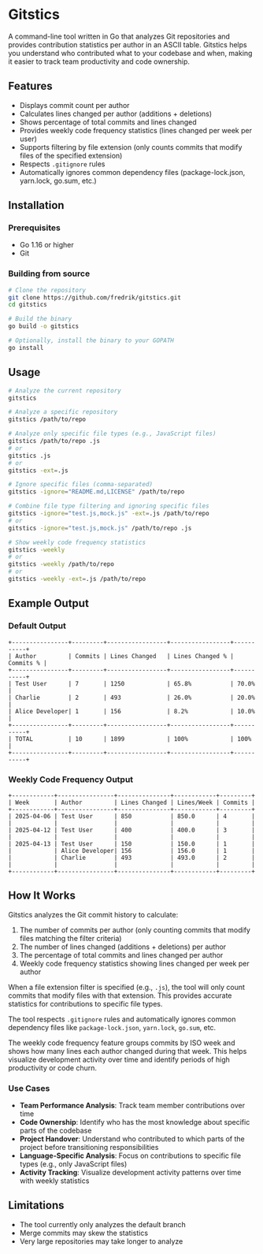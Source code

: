 # Gitstics

A command-line tool written in Go that analyzes Git repositories and provides contribution statistics per author in an ASCII table. Gitstics helps you understand who contributed what to your codebase and when, making it easier to track team productivity and code ownership.

## Features

- Displays commit count per author
- Calculates lines changed per author (additions + deletions)
- Shows percentage of total commits and lines changed
- Provides weekly code frequency statistics (lines changed per week per user)
- Supports filtering by file extension (only counts commits that modify files of the specified extension)
- Respects `.gitignore` rules
- Automatically ignores common dependency files (package-lock.json, yarn.lock, go.sum, etc.)

## Installation

### Prerequisites

- Go 1.16 or higher
- Git

### Building from source

```bash
# Clone the repository
git clone https://github.com/fredrik/gitstics.git
cd gitstics

# Build the binary
go build -o gitstics

# Optionally, install the binary to your GOPATH
go install
```

## Usage

```bash
# Analyze the current repository
gitstics

# Analyze a specific repository
gitstics /path/to/repo

# Analyze only specific file types (e.g., JavaScript files)
gitstics /path/to/repo .js
# or
gitstics .js
# or
gitstics -ext=.js

# Ignore specific files (comma-separated)
gitstics -ignore="README.md,LICENSE" /path/to/repo

# Combine file type filtering and ignoring specific files
gitstics -ignore="test.js,mock.js" -ext=.js /path/to/repo
# or
gitstics -ignore="test.js,mock.js" /path/to/repo .js

# Show weekly code frequency statistics
gitstics -weekly
# or
gitstics -weekly /path/to/repo
# or
gitstics -weekly -ext=.js /path/to/repo
```

## Example Output

### Default Output

```
+----------------+---------+-----------------+-----------------+-----------+
| Author         | Commits | Lines Changed   | Lines Changed % | Commits % |
+----------------+---------+-----------------+-----------------+-----------+
| Test User      | 7       | 1250            | 65.8%           | 70.0%     |
| Charlie        | 2       | 493             | 26.0%           | 20.0%     |
| Alice Developer| 1       | 156             | 8.2%            | 10.0%     |
+----------------+---------+-----------------+-----------------+-----------+
| TOTAL          | 10      | 1899            | 100%            | 100%      |
+----------------+---------+-----------------+-----------------+-----------+
```

### Weekly Code Frequency Output

```
+------------+----------------+---------------+------------+---------+
| Week       | Author         | Lines Changed | Lines/Week | Commits |
+------------+----------------+---------------+------------+---------+
| 2025-04-06 | Test User      | 850           | 850.0      | 4       |
|            |                |               |            |         |
| 2025-04-12 | Test User      | 400           | 400.0      | 3       |
|            |                |               |            |         |
| 2025-04-13 | Test User      | 150           | 150.0      | 1       |
|            | Alice Developer| 156           | 156.0      | 1       |
|            | Charlie        | 493           | 493.0      | 2       |
|            |                |               |            |         |
+------------+----------------+---------------+------------+---------+
```

## How It Works

Gitstics analyzes the Git commit history to calculate:

1. The number of commits per author (only counting commits that modify files matching the filter criteria)
2. The number of lines changed (additions + deletions) per author
3. The percentage of total commits and lines changed per author
4. Weekly code frequency statistics showing lines changed per week per author

When a file extension filter is specified (e.g., `.js`), the tool will only count commits that modify files with that extension. This provides accurate statistics for contributions to specific file types.

The tool respects `.gitignore` rules and automatically ignores common dependency files like `package-lock.json`, `yarn.lock`, `go.sum`, etc.

The weekly code frequency feature groups commits by ISO week and shows how many lines each author changed during that week. This helps visualize development activity over time and identify periods of high productivity or code churn.

### Use Cases

- **Team Performance Analysis**: Track team member contributions over time
- **Code Ownership**: Identify who has the most knowledge about specific parts of the codebase
- **Project Handover**: Understand who contributed to which parts of the project before transitioning responsibilities
- **Language-Specific Analysis**: Focus on contributions to specific file types (e.g., only JavaScript files)
- **Activity Tracking**: Visualize development activity patterns over time with weekly statistics

## Limitations

- The tool currently only analyzes the default branch
- Merge commits may skew the statistics
- Very large repositories may take longer to analyze
